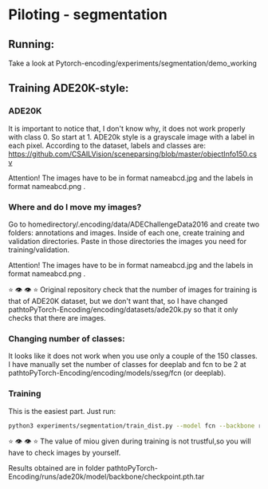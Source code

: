 # Piloting - segmentation


## Running:

 Take a look at Pytorch-encoding/experiments/segmentation/demo_working
 

## Training ADE20K-style:

### ADE20K

 It is important to notice that, I don't know why, it does not work properly with class 0. So start at 1. ADE20k style is a grayscale image with a label in each pixel. According to the dataset, labels and classes are: https://github.com/CSAILVision/sceneparsing/blob/master/objectInfo150.csv

 Attention! The images have to be in format nameabcd.jpg and the labels in format nameabcd.png .


### Where and do I move my images?

 Go to homedirectory/.encoding/data/ADEChallengeData2016 and create two folders: annotations and images. Inside of each one, create training and validation directories. Paste in those directories the images you need for training/validation.

 Attention! The images have to be in format nameabcd.jpg and the labels in format nameabcd.png .

 :star: :eye: :eye: :star: Original repository check that the number of images for training is that of ADE20K dataset, but we don't want that, so I have changed pathtoPyTorch-Encoding/encoding/datasets/ade20k.py so that it only checks that there are images.



### Changing number of classes:

 It looks like it does not work when you use only a couple of the 150 classes. I have manually set the number of classes for deeplab and fcn to be 2 at pathtoPyTorch-Encoding/encoding/models/sseg/fcn (or deeplab).


### Training

 This is the easiest part. Just run:

```bash
python3 experiments/segmentation/train_dist.py --model fcn --backbone resnest50 --aux --se-loss --lr=0.001
```

 :star: :eye: :eye: :star: The value of miou given during training is not trustful,so you will have to check images by yourself.

 Results obtained are in folder pathtoPyTorch-Encoding/runs/ade20k/model/backbone/checkpoint.pth.tar
